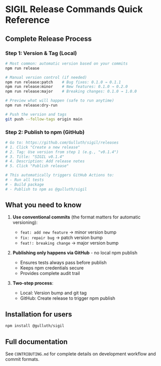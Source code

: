 # SIGIL Release Commands Quick Reference

## Complete Release Process

### Step 1: Version & Tag (Local)
```bash
# Most common: automatic version based on your commits
npm run release

# Manual version control (if needed)
npm run release:patch    # Bug fixes: 0.1.0 → 0.1.1
npm run release:minor    # New features: 0.1.0 → 0.2.0  
npm run release:major    # Breaking changes: 0.1.0 → 1.0.0

# Preview what will happen (safe to run anytime)
npm run release:dry-run

# Push the version and tags
git push --follow-tags origin main
```

### Step 2: Publish to npm (GitHub)
```bash
# Go to: https://github.com/Gulluth/sigil/releases
# 1. Click "Create a new release"
# 2. Tag: Use version from step 1 (e.g., "v0.1.4")
# 3. Title: "SIGIL v0.1.4"
# 4. Description: Add release notes
# 5. Click "Publish release"

# This automatically triggers GitHub Actions to:
# - Run all tests
# - Build package  
# - Publish to npm as @gulluth/sigil
```

## What you need to know

1. **Use conventional commits** (the format matters for automatic versioning):
   - `feat: add new feature` → minor version bump
   - `fix: repair bug` → patch version bump
   - `feat!: breaking change` → major version bump

2. **Publishing only happens via GitHub** - no local npm publish
   - Ensures tests always pass before publish
   - Keeps npm credentials secure
   - Provides complete audit trail

3. **Two-step process**:
   - Local: Version bump and git tag
   - GitHub: Create release to trigger npm publish

## Installation for users

```bash
npm install @gulluth/sigil
```

## Full documentation

See `CONTRIBUTING.md` for complete details on development workflow and commit formats.